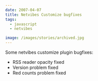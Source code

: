 ```yaml
---
date: 2007-04-07
title: Netvibes Customize bugfixes
tags:
  - javascript
  - netvibes

image: /images/stories/archived.jpg
---
```


Some netvibes customize plugin bugfixes:

 - RSS reader opacity fixed
 - Version problem fixed
 - Red counts problem fixed
